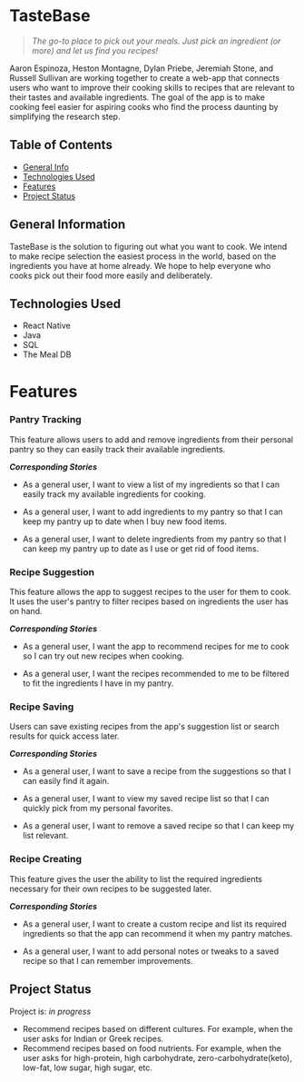 # TasteBase
> *The go-to place to pick out your meals. Just pick an ingredient (or more) and let us find you recipes!*

Aaron Espinoza, Heston Montagne, Dylan Priebe, Jeremiah Stone, and Russell Sullivan are working together to create a web-app that connects users who want to improve their cooking skills to recipes that are relevant to their tastes and available ingredients. The goal of the app is to make cooking feel easier for aspiring cooks who find the process daunting by simplifying the research step.

## Table of Contents
* [General Info](#general-information)
* [Technologies Used](#technologies-used)
* [Features](#features)
* [Project Status](#project-status)
<!-- * [Room for Improvement](#room-for-improvement) -->
<!-- * [Acknowledgements](#acknowledgements) -->
<!-- * [License](#license) -->


## General Information
TasteBase is the solution to figuring out what you want to cook. We intend to make recipe selection the easiest process in the world, based on the ingredients you have at home already.
We hope to help everyone who cooks pick out their food more easily and deliberately. 


## Technologies Used
- React Native
- Java
- SQL
- The Meal DB


# Features

### Pantry Tracking
This feature allows users to add and remove ingredients from their personal pantry so they can easily track their available ingredients. 

***Corresponding Stories***

- As a general user, I want to view a list of my ingredients so that I can easily track my available ingredients for cooking. 

- As a general user, I want to add ingredients to my pantry so that I can keep my pantry up to date when I buy new food items. 

- As a general user, I want to delete ingredients from my pantry so that I can keep my pantry up to date as I use or get rid of food items.


### Recipe Suggestion
This feature allows the app to suggest recipes to the user for them to cook. It uses the user's pantry to filter recipes based on ingredients the user has on hand. 

***Corresponding Stories***

- As a general user, I want the app to recommend recipes for me to cook so I can try out new recipes when cooking.

- As a general user, I want the recipes recommended to me to be filtered to fit the ingredients I have in my pantry. 

### Recipe Saving
Users can save existing recipes from the app's suggestion list or search results for quick access later.

***Corresponding Stories***

- As a general user, I want to save a recipe from the suggestions so that I can easily find it again.

- As a general user, I want to view my saved recipe list so that I can quickly pick from my personal favorites.

- As a general user, I want to remove a saved recipe so that I can keep my list relevant.

### Recipe Creating
This feature gives the user the ability to list the required ingredients necessary for their own recipes to be suggested later.

***Corresponding Stories***

- As a general user, I want to create a custom recipe and list its required ingredients so that the app can recommend it when my pantry matches.

- As a general user, I want to add personal notes or tweaks to a saved recipe so that I can remember improvements.


## Project Status
Project is: _in progress_


<!-- ## Room for Improvement
Include areas you believe need improvement / could be improved. Also add TODOs for future development.

Room for improvement:
- Improvement to be done 1
- Improvement to be done 2

To do:
- Feature to be added 1
- Feature to be added 2 -->

- Recommend recipes based on different cultures. For example, when the user asks for Indian or Greek recipes.
- Recommend recipes based on food nutrients. For example, when the user asks for high-protein, high carbohydrate, zero-carbohydrate(keto), low-fat, low sugar, high sugar, etc.


<!-- ## Acknowledgements
Give credit here.
- This project was inspired by...
- This project was based on [this tutorial](https://www.example.com).
- Many thanks to... -->



<!-- Optional -->
<!-- ## License -->
<!-- This project is open source and available under the [... License](). -->

<!-- You don't have to include all sections - just the one's relevant to your project -->